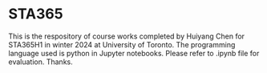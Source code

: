# STA365

This is the respository of course works completed by Huiyang Chen for STA365H1 in winter 2024 at University of Toronto. The programming language used is python in Jupyter notebooks. Please refer to .ipynb file for evaluation. Thanks.
